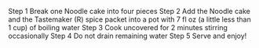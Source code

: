 Step 1
Break one Noodle cake into four pieces
Step 2
Add the Noodle cake and the Tastemaker (R) spice packet into a pot with 7 fl oz (a little less than 1 cup) of boiling water
Step 3
Cook uncovered for 2 minutes stirring occasionally
Step 4
Do not drain remaining water
Step 5
Serve and enjoy!